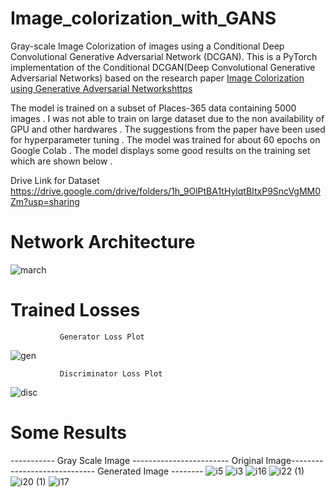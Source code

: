# Image_colorization_with_GANS

Gray-scale Image Colorization of images using a Conditional Deep Convolutional Generative Adversarial Network (DCGAN). This is a PyTorch implementation of the Conditional DCGAN(Deep Convolutional Generative Adversarial Networks) based on the research paper [Image Colorization using Generative Adversarial Networkshttps](https://arxiv.org/pdf/1803.05400.pdf)

The model is trained on a subset of Places-365 data containing 5000 images . I was not able to train on large dataset due to the non availability of GPU and other hardwares . The suggestions from the paper have been used for hyperparameter tuning . The model was trained for about 60 epochs on Google Colab . The model displays some good results on the training set which are shown below . 

Drive Link for Dataset https://drive.google.com/drive/folders/1h_9OlPtBA1tHylqtBItxP9SncVgMM0Zm?usp=sharing

# Network Architecture 
![march](https://user-images.githubusercontent.com/61914611/110186190-76b97280-7e3a-11eb-8d22-a2952047ee88.png)
# Trained Losses

               Generator Loss Plot
![gen](https://user-images.githubusercontent.com/61914611/110186791-57234980-7e3c-11eb-8411-a27825a0466a.png)
 
 
               Discriminator Loss Plot
![disc](https://user-images.githubusercontent.com/61914611/110186789-568ab300-7e3c-11eb-9c5b-7059887930c4.png)
               
# Some Results
----------- Gray Scale Image ------------------------ Original Image----------------------------- Generated Image --------
![i5](https://user-images.githubusercontent.com/61914611/110186455-52aa6100-7e3b-11eb-945b-726311e9fc0e.jpg)
![i3](https://user-images.githubusercontent.com/61914611/110186458-53db8e00-7e3b-11eb-867c-84eddbd62761.jpg)
![i16](https://user-images.githubusercontent.com/61914611/110186460-550cbb00-7e3b-11eb-8122-67a6d4a9932c.jpg)
![i22 (1)](https://user-images.githubusercontent.com/61914611/110186461-55a55180-7e3b-11eb-85cd-df520e8bed8f.jpg)
![i20 (1)](https://user-images.githubusercontent.com/61914611/110186462-56d67e80-7e3b-11eb-879d-a9b14f591846.jpg)
![i17](https://user-images.githubusercontent.com/61914611/110186463-576f1500-7e3b-11eb-9f8d-1f164071ad42.jpg)
